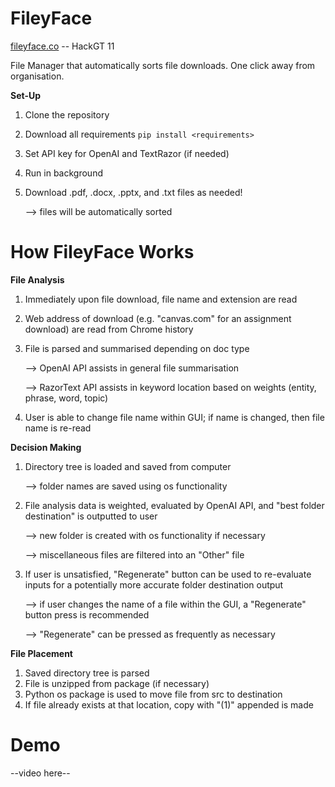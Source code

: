 # FileyFace
[fileyface.co](fileyface.co) -- HackGT 11

File Manager that automatically sorts file downloads. One click away from organisation. 

**Set-Up**
1. Clone the repository
2. Download all requirements ``` pip install <requirements> ```
3. Set API key for OpenAI and TextRazor (if needed)
4. Run in background
5. Download .pdf, .docx, .pptx, and .txt files as needed!
   
   --> files will be automatically sorted

# How FileyFace Works
**File Analysis**
1. Immediately upon file download, file name and extension are read
2. Web address of download (e.g. "canvas.com" for an assignment download) are read from Chrome history
3. File is parsed and summarised depending on doc type

   --> OpenAI API assists in general file summarisation

   --> RazorText API assists in keyword location based on weights (entity, phrase, word, topic)
4. User is able to change file name within GUI; if name is changed, then file name is re-read

**Decision Making**
1. Directory tree is loaded and saved from computer

   --> folder names are saved using os functionality
2. File analysis data is weighted, evaluated by OpenAI API, and "best folder destination" is outputted to user

   --> new folder is created with os functionality if necessary
   
   --> miscellaneous files are filtered into an "Other" file
4. If user is unsatisfied, "Regenerate" button can be used to re-evaluate inputs for a potentially more accurate folder destination output

   --> if user changes the name of a file within the GUI, a "Regenerate" button press is recommended

   --> "Regenerate" can be pressed as frequently as necessary

**File Placement**
1. Saved directory tree is parsed
2. File is unzipped from package (if necessary)
3. Python os package is used to move file from src to destination
4. If file already exists at that location, copy with "(1)" appended is made

# Demo
--video here--
